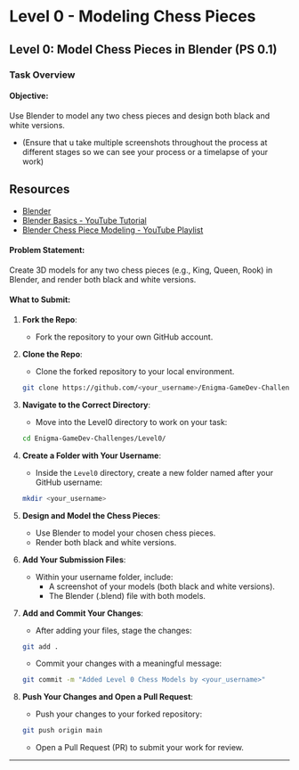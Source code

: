 # Level 0 - Modeling Chess Pieces




## **Level 0: Model Chess Pieces in Blender (PS 0.1)**

### Task Overview

#### Objective:
Use Blender to model any two chess pieces and design both black and white versions.
  - (Ensure that u take multiple screenshots throughout the process at different stages so we can see your process or a timelapse of your work)

## Resources
+ [Blender](https://www.blender.org/)
+ [Blender Basics - YouTube Tutorial](https://www.youtube.com/watch?v=Iu8jV7g9Oqk)
+ [Blender Chess Piece Modeling - YouTube Playlist](https://www.youtube.com/watch?v=Iu8jV7g9Oqk)

#### Problem Statement:
Create 3D models for any two chess pieces (e.g., King, Queen, Rook) in Blender, and render both black and white versions.

#### What to Submit:
1. **Fork the Repo**:
   - Fork the repository to your own GitHub account.

2. **Clone the Repo**:
   - Clone the forked repository to your local environment.
   ```bash
   git clone https://github.com/<your_username>/Enigma-GameDev-Challenges
   ```

3. **Navigate to the Correct Directory**:
   - Move into the Level0 directory to work on your task:
   ```bash
   cd Enigma-GameDev-Challenges/Level0/
   ```

4. **Create a Folder with Your Username**:
   - Inside the `Level0` directory, create a new folder named after your GitHub username:
   ```bash
   mkdir <your_username>
   ```

5. **Design and Model the Chess Pieces**:
   - Use Blender to model your chosen chess pieces.
   - Render both black and white versions.

6. **Add Your Submission Files**:
   - Within your username folder, include:
     - A screenshot of your models (both black and white versions).
     - The Blender (.blend) file with both models.

7. **Add and Commit Your Changes**:
   - After adding your files, stage the changes:
   ```bash
   git add .
   ```
   - Commit your changes with a meaningful message:
   ```bash
   git commit -m "Added Level 0 Chess Models by <your_username>"
   ```

8. **Push Your Changes and Open a Pull Request**:
   - Push your changes to your forked repository:
   ```bash
   git push origin main
   ```
   - Open a Pull Request (PR) to submit your work for review.

---

